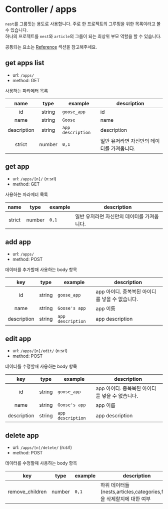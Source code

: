 # Controller / apps

`nest`를 그룹짓는 용도로 사용합니다. 주로 한 프로젝트의 그루핑을 위한 목록이라고 볼 수 있습니다.  
하나의 프로젝트를 `nest`와 `article`의 그룹이 되는 최상위 부모 역할을 할 수 있습니다.

공통되는 요소는 [Reference](https://github.com/redgoose-dev/goose-api/tree/master/controller#reference) 섹션을 참고해주세요.

## get apps list
- url: `/apps/`
- method: GET

사용하는 파라메터 목록

| name | type | example | description |
|:---:|:---:|---|---|
| id | string | `goose_app` | id |
| name | string | `Goose` | name |
| description | string | `app description` | description |
| strict | number | `0,1` | 일반 유저라면 자신만의 데이터를 가져옵니다. |

## get app
- url: `/apps/[n]/` (n:srl)
- method: GET

사용하는 파라메터 목록

| name | type | example | description |
|:---:|:---:|---|---|
| strict | number | `0,1` | 일반 유저라면 자신만의 데이터를 가져옵니다. |

## add app
- url: `/apps/`
- method: POST

데이터를 추가할때 사용하는 body 항목

| key | type | example | description |
|:---:|:---:|---|---|
| id | string | `goose_app` | app 아이디. 중복복된 아이디를 넣을 수 없습니다. |
| name | string | `Goose's app` | app 이름 |
| description | string | `app description` | app description |

## edit app
- url: `/apps/[n]/edit/` (n:srl)
- method: POST

데이터를 수정할때 사용하는 body 항목

| key | type | example | description |
|:---:|:---:|---|---|
| id | string | `goose_app` | app 아이디. 중복복된 아이디를 넣을 수 없습니다. |
| name | string | `Goose's app` | app 이름 |
| description | string | `app description` | app description |

## delete app
- url: `/apps/[n]/delete/` (n:srl)
- method: POST

데이터를 수정할때 사용하는 body 항목

| key | type | example | description |
|:---:|:---:|---|---|
| remove_children | number | `0,1` | 하위 데이터들(nests,articles,categories,files)을 삭제할지에 대한 여부 |